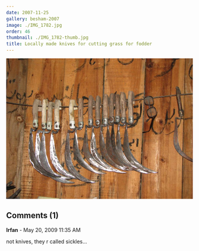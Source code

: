 ```yaml
---
date: 2007-11-25
gallery: besham-2007
image: ./IMG_1782.jpg
order: 46
thumbnail: ./IMG_1782-thumb.jpg
title: Locally made knives for cutting grass for fodder
---
```


![Locally made knives for cutting grass for fodder](./IMG_1782.jpg)

<div id="comments">

## Comments (1)

<div id="comment">

**Irfan** - May 20, 2009 11:35 AM

not knives, they r called sickles...

</div>

</div>